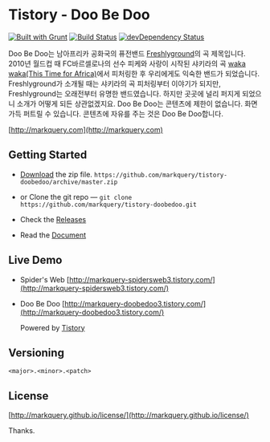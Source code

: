 # Tistory - Doo Be Doo

[![Built with Grunt](https://cdn.gruntjs.com/builtwith.png)](http://gruntjs.com/) [![Build Status](https://travis-ci.org/markquery/tistory-doobedoo.png)](https://travis-ci.org/markquery/tistory-doobedoo) [![devDependency Status](https://david-dm.org/markquery/tistory-doobedoo/dev-status.png?theme=shields.io)](https://david-dm.org/markquery/tistory-doobedoo#info=devDependencies)

Doo Be Doo는 남아프리카 공화국의 퓨전밴드 [Freshlyground](http://en.wikipedia.org/wiki/Freshlyground)의 곡 제목입니다. 2010년 월드컵 때 FC바르셀로나의 선수 피케와 사랑이 시작된 샤키라의 곡 <a href="http://www.youtube.com/watch?v=pRpeEdMmmQ0">waka waka(This Time for Africa)</a>에서 피처링한 후 우리에게도 익숙한 밴드가 되었습니다. Freshlyground가 소개될 때는 샤키라의 곡 피처링부터 이야기가 되지만, Freshlyground는 오래전부터 유명한 밴드였습니다. 하지만 곳곳에 널리 퍼지게 되었으니 소개가 어떻게 되든 상관없겠지요. Doo Be Doo는 콘텐츠에 제한이 없습니다. 화면 가득 퍼트릴 수 있습니다. 콘텐츠에 자유를 주는 것은 Doo Be Doo합니다.

[http://markquery.com](http://markquery.com)

## Getting Started

- [Download](https://github.com/markquery/tistory-doobedoo/archive/master.zip)  the zip file.
   `https://github.com/markquery/tistory-doobedoo/archive/master.zip`

-  or Clone the git repo — `git clone https://github.com/markquery/tistory-doobedoo.git`

- Check the [Releases](https://github.com/markquery/tistory-doobedoo/releases)

- Read the [Document](http://markquery.com/category/docs/)

## Live Demo 

- Spider's Web [http://markquery-spidersweb3.tistory.com/](http://markquery-spidersweb3.tistory.com/)
- Doo Be Doo [http://markquery-doobedoo3.tistory.com/](http://markquery-doobedoo3.tistory.com/)

	Powered by [Tistory](http://tistory.com/) 

## Versioning

`<major>.<minor>.<patch>`

## License

[http://markquery.github.io/license/](http://markquery.github.io/license/)

Thanks.
